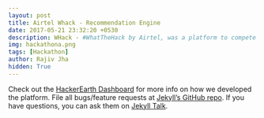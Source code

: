 ```yaml
---
layout: post
title: Airtel Whack - Recommendation Engine
date: 2017-05-21 23:32:20 +0530
description: WHack - #WhatTheHack by Airtel, was a platform to compete in developing innovative solutions & solving real problems, which better the lives of millions.
img: hackathona.png 
tags: [Hackathon]
author: Rajiv Jha
hidden: True
---
```


Check out the [HackerEarth Dashboard][hacker-earth] for more info on how we developed the platform. File all bugs/feature requests at [Jekyll’s GitHub repo][jekyll-gh]. If you have questions, you can ask them on [Jekyll Talk][jekyll-talk].

[hacker-earth]: https://www.hackerearth.com/sprints/airtel-hackathon/
[jekyll-gh]:   https://github.com/jekyll/jekyll
[jekyll-talk]: https://talk.jekyllrb.com/
